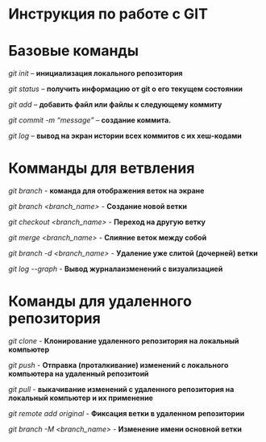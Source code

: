 # Инструкция по работе с GIT

# Базовые команды

*git init* – **инициализация локального репозитория**

*git status* – **получить информацию от git о его текущем состоянии**

*git add* – **добавить файл или файлы к следующему коммиту**

*git commit -m “message”* – **создание коммита.**

*git log* – **вывод на экран истории всех коммитов с их хеш-кодами**

# Комманды для ветвления

*git branch* - **команда для отображения веток на экране**

*git branch <branch_name>* - **Создание новой ветки**

*git checkout <branch_name>* - **Переход на другую ветку**

*git merge <branch_name>* - **Слияние веток между собой**

*git branch -d <branch_name>* - **Удаление уже слитой (дочерней) ветки**

*git log --graph* - **Вывод журналаизменений с визуализацией**

# Команды для удаленного репозитория

*git clone* - **Клонирование удаленного репозитория на локальный компьютер**

*git push* - **Отправка (проталкивание) изменений с локального компьютера на удаленный репозитоий**

*git pull* - **выкачивание изменений с удаленного репозитория на локальный компьютер и их применение**

*git remote add original* - **Фиксация ветки в удаленном репозитории**

 *git branch -M <branch_name>* - **Изменение имени основной ветки**